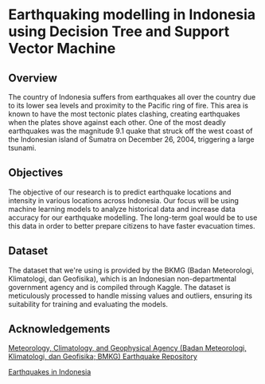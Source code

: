 # Earthquaking modelling in Indonesia using Decision Tree and Support Vector Machine

## Overview
The country of Indonesia suffers from earthquakes all over the country due to its lower sea levels and proximity to the Pacific ring of fire. This area is known to have the most tectonic plates clashing, creating earthquakes when the plates shove against each other. One of the most deadly earthquakes was the magnitude 9.1 quake that struck off the west coast of the Indonesian island of Sumatra on December 26, 2004, triggering a large tsunami.

## Objectives
The objective of our research is to predict earthquake locations and intensity in various locations across Indonesia. Our focus will be using machine learning models to analyze historical data and increase data accuracy for our earthquake modelling. The long-term goal would be to use this data in order to better prepare citizens to have faster evacuation times.

## Dataset
The dataset that we're using is provided by the BKMG (Badan Meteorologi, Klimatologi, dan Geofisika), which is an Indonesian non-departmental government agency and is compiled through Kaggle. The dataset is meticulously processed to handle missing values and outliers, ensuring its suitability for training and evaluating the models.

## Acknowledgements
[Meteorology, Climatology, and Geophysical Agency (Badan Meteorologi, Klimatologi, dan Geofisika; BMKG) Earthquake Repository](https://repogempa.bmkg.go.id/eventcatalog)

[Earthquakes in Indonesia](https://www.kaggle.com/datasets/kekavigi/earthquakes-in-indonesia)



